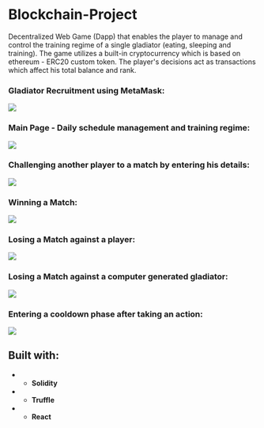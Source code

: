 # Blockchain-Project
Decentralized Web Game (Dapp) that enables the player to manage and control the training regime of a single gladiator (eating, sleeping and training). The game utilizes a built-in cryptocurrency which is based on ethereum - ERC20 custom token. The player's decisions act as transactions which affect his total balance and rank.

### Gladiator Recruitment using MetaMask:
<img src="Screens/Recruitment.png?raw=true" >

### Main Page - Daily schedule management and training regime:
<img src="Screens/MainPage.png?raw=true" >

### Challenging another player to a match by entering his details:
<img src="Screens/ChallengePlayer.png?raw=true" >

### Winning a Match:
<img src="Screens/Win.png?raw=true" >

### Losing a Match against a player:
<img src="Screens/Defeat.png?raw=true" >

### Losing a Match against a computer generated gladiator:
<img src="Screens/AiWins.png?raw=true" >

### Entering a cooldown phase after taking an action:
<img src="Screens/RestingCD.png?raw=true" >

## Built with:
* * **Solidity**
* * **Truffle**
* * **React**

